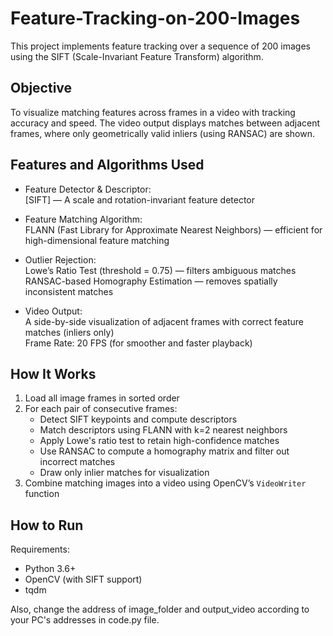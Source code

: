 # Feature-Tracking-on-200-Images
This project implements feature tracking over a sequence of 200 images using the SIFT (Scale-Invariant Feature Transform) algorithm.

## Objective
To visualize matching features across frames in a video with tracking accuracy and speed. The video output displays matches between adjacent frames, where only geometrically valid inliers (using RANSAC) are shown.


## Features and Algorithms Used

- Feature Detector & Descriptor:  
  [SIFT] — A scale and rotation-invariant feature detector

- Feature Matching Algorithm:  
  FLANN (Fast Library for Approximate Nearest Neighbors) — efficient for high-dimensional feature matching

- Outlier Rejection:  
  Lowe’s Ratio Test (threshold = 0.75) — filters ambiguous matches  
  RANSAC-based Homography Estimation — removes spatially inconsistent matches

- Video Output:  
  A side-by-side visualization of adjacent frames with correct feature matches (inliers only)  
  Frame Rate: 20 FPS (for smoother and faster playback)

## How It Works
1. Load all image frames in sorted order
2. For each pair of consecutive frames:
   - Detect SIFT keypoints and compute descriptors
   - Match descriptors using FLANN with k=2 nearest neighbors
   - Apply Lowe's ratio test to retain high-confidence matches
   - Use RANSAC to compute a homography matrix and filter out incorrect matches
   - Draw only inlier matches for visualization
3. Combine matching images into a video using OpenCV’s `VideoWriter` function

## How to Run
Requirements:
- Python 3.6+
- OpenCV (with SIFT support)
- tqdm

Also, change the address of image_folder and output_video according to your PC's addresses in code.py file.
